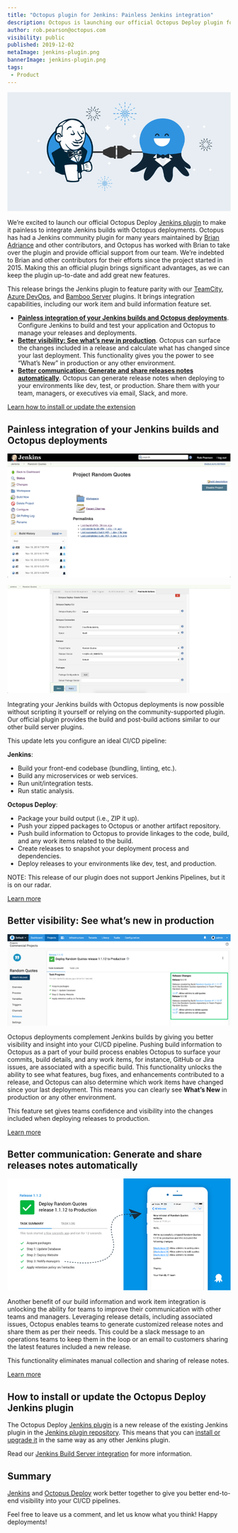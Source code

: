 ```yaml
---
title: "Octopus plugin for Jenkins: Painless Jenkins integration"
description: Octopus is launching our official Octopus Deploy plugin for Jenkins automation server, making it painless to integrate your Jenkins builds with Octopus deployments.
author: rob.pearson@octopus.com
visibility: public
published: 2019-12-02
metaImage: jenkins-plugin.png
bannerImage: jenkins-plugin.png
tags:
 - Product
---
```


![Octopus Deploy Jenkins plugin](jenkins-plugin.png)

We’re excited to launch our official Octopus Deploy [Jenkins plugin](https://plugins.jenkins.io/octopusdeploy) to make it painless to integrate Jenkins builds with Octopus deployments. Octopus has had a Jenkins community plugin for many years maintained by [Brian Adriance](https://github.com/badriance) and other contributors, and Octopus has worked with Brian to take over the plugin and provide official support from our team. We’re indebted to Brian and other contributors for their efforts since the project started in 2015.   Making this an official plugin brings significant advantages, as we can keep the plugin up-to-date and add great new features.

This release brings the Jenkins plugin to feature parity with our [TeamCity](https://plugins.jetbrains.com/plugin/9038-octopus-deploy-integration/), [Azure DevOps](https://marketplace.visualstudio.com/items?itemName=octopusdeploy.octopus-deploy-build-release-tasks), and [Bamboo Server](https://marketplace.atlassian.com/apps/1217235/octopus-deploy-bamboo-add-on?hosting=server&tab=overview) plugins. It brings integration capabilities, including our work item and build information feature set.

* **[Painless integration of your Jenkins builds and Octopus deployments](/blog/2019-12/octopus-jenkins-plugin/index.md#painless-integration-of-your-jenkins-builds-and-octopus-deployments)**. Configure Jenkins to build and test your application and Octopus to manage your releases and deployments.
* **[Better visibility: See what’s new in production](/blog/2019-12/octopus-jenkins-plugin/index.md#better-visibility-see-whats-new-in-production)**. Octopus can surface the changes included in a release and calculate what has changed since your last deployment. This functionality gives you the power to see “What’s New” in production or any other environment.
* **[Better communication: Generate and share releases notes automatically](/blog/2019-12/octopus-jenkins-plugin/index.md#better-communication-generate-and-share-releases-notes-automatically)**. Octopus can generate release notes when deploying to your environments like dev, test, or production. Share them with your team, managers, or executives via email, Slack, and more.

[Learn how to install or update the extension](/blog/2019-12/octopus-jenkins-plugin/index.md#how-to-install-or-update-the-octopus-deploy-jenkins-plugin)

## Painless integration of your Jenkins builds and Octopus deployments

![Octopus Jenkins Plugin](octopus-deploy-jenkins-plugin-1.png "width=600")

![Octopus Jenkins Plugin](octopus-deploy-jenkins-plugin-2.png "width=600")

Integrating your Jenkins builds with Octopus deployments is now possible without scripting it yourself or relying on the community-supported plugin. Our official plugin provides the build and post-build actions similar to our other build server plugins.

This update lets you configure an ideal CI/CD pipeline:

**Jenkins**:

* Build your front-end codebase (bundling, linting, etc.).
* Build any microservices or web services.
* Run unit/integration tests.
* Run static analysis.

**Octopus Deploy**:

* Package your build output (i.e., ZIP it up).
* Push your zipped packages to Octopus or another artifact repository.
* Push build information to Octopus to provide linkages to the code, build, and any work items related to the build.
* Create releases to snapshot your deployment process and dependencies.
* Deploy releases to your environments like dev, test, and production.

NOTE: This release of our plugin does not support Jenkins Pipelines, but it is on our radar.

[Learn more](https://octopus.com/docs/packaging-applications/build-servers/jenkins)

## Better visibility: See what’s new in production

![What’s New in Production](octopus-deploy-what-new-in-production.png "width=600")

Octopus deployments complement Jenkins builds by giving you better visibility and insight into your CI/CD pipeline. Pushing build information to Octopus as a part of your build process enables Octopus to surface your commits, build details, and any work items, for instance, GitHub or Jira issues, are associated with a specific build. This functionality unlocks the ability to see what features, bug fixes, and enhancements contributed to a release, and Octopus can also determine which work items have changed since your last deployment. This means you can clearly see **What’s New** in production or any other environment.

This feature set gives teams confidence and visibility into the changes included when deploying releases to production.

[Learn more](https://octopus.com/docs/deployment-process/releases/deployment-notes)

## Better communication: Generate and share releases notes automatically

![Octopus Jenkins Plugin](octopus-deploy-share-release-notes.png "width=600")

Another benefit of our build information and work item integration is unlocking the ability for teams to improve their communication with other teams and managers. Leveraging release details, including associated issues, Octopus enables teams to generate customized release notes and share them as per their needs. This could be a slack message to an operations teams to keep them in the loop or an email to customers sharing the latest features included a new release.

This functionality eliminates manual collection and sharing of release notes.

[Learn more](https://octopus.com/docs/deployment-process/releases/release-notes)

## How to install or update the Octopus Deploy Jenkins plugin

The Octopus Deploy [Jenkins plugin](https://plugins.jenkins.io/octopusdeploy) is a new release of the existing Jenkins plugin in the [Jenkins plugin repository](https://plugins.jenkins.io/). This means that you can [install or upgrade it](https://jenkins.io/doc/book/managing/plugins/) in the same way as any other Jenkins plugin.

Read our [Jenkins Build Server integration](https://octopus.com/docs/packaging-applications/build-servers/jenkins) for more information.

## Summary

[Jenkins](https://jenkins.io) and [Octopus Deploy](https://octopus.com) work better together to give you better end-to-end visibility into your CI/CD pipelines.

Feel free to leave us a comment, and let us know what you think! Happy deployments!
